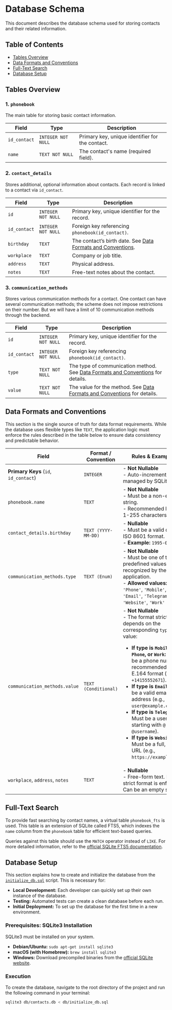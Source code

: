 # Database Schema

This document describes the database schema used for storing contacts and their related information.

## Table of Contents
- [Tables Overview](#tables-overview)
- [Data Formats and Conventions](#data-formats-and-conventions)
- [Full-Text Search](#full-text-search)
- [Database Setup](#database-setup)

## Tables Overview

### 1. `phonebook`

The main table for storing basic contact information.

| Field | Type | Description |
|---|---|---|
| `id_contact` | `INTEGER NOT NULL` | Primary key, unique identifier for the contact. |
| `name` | `TEXT NOT NULL` | The contact's name (required field). |

### 2. `contact_details`

Stores additional, optional information about contacts. Each record is linked to a contact via `id_contact`.

| Field | Type | Description |
|---|---|---|
| `id` | `INTEGER NOT NULL` | Primary key, unique identifier for the record. |
| `id_contact` | `INTEGER NOT NULL` | Foreign key referencing `phonebook(id_contact)`. |
| `birthday` | `TEXT` | The contact’s birth date. See [Data Formats and Conventions](#data-formats-and-conventions). |
| `workplace` | `TEXT` | Company or job title. |
| `address` | `TEXT` | Physical address. |
| `notes` | `TEXT` | Free-text notes about the contact. |

### 3. `communication_methods`

Stores various communication methods for a contact. One contact can have several communication methods; the scheme does not impose restrictions on their number. But we will have a limit of 10 communication methods through the backend.

| Field | Type | Description |
|---|---|---|
| `id` | `INTEGER NOT NULL` | Primary key, unique identifier for the record. |
| `id_contact` | `INTEGER NOT NULL` | Foreign key referencing `phonebook(id_contact)`. |
| `type` | `TEXT NOT NULL` | The type of communication method. See [Data Formats and Conventions](#data-formats-and-conventions) for details. |
| `value` | `TEXT NOT NULL` | The value for the method. See [Data Formats and Conventions](#data-formats-and-conventions) for details. |

## Data Formats and Conventions

This section is the single source of truth for data format requirements. While the database uses flexible types like `TEXT`, the application logic must enforce the rules described in the table below to ensure data consistency and predictable behavior.

| Field | Format / Convention | Rules & Examples |
|---|---|---|
| **Primary Keys** (`id`, `id_contact`) | `INTEGER` | - **Not Nullable**<br>- Auto-incrementing, managed by SQLite. |
| `phonebook.name` | `TEXT` | - **Not Nullable**<br>- Must be a non-empty string.<br>- Recommended length: 1-255 characters. |
| `contact_details.birthday` | `TEXT (YYYY-MM-DD)` | - **Nullable**<br>- Must be a valid date in ISO 8601 format.<br>- **Example:** `1995-08-23` |
| `communication_methods.type` | `TEXT (Enum)` | - **Not Nullable**<br>- Must be one of the predefined values recognized by the application.<br>- **Allowed values:** `'Phone'`, `'Mobile'`, `'Email'`, `'Telegram'`, `'Website'`, `'Work'` |
| `communication_methods.value` | `TEXT (Conditional)` | - **Not Nullable**<br>- The format strictly depends on the corresponding `type` value:<ul><li>**If type is `Mobile Phone`, or `Work`:** Must be a phone number, recommended in E.164 format (e.g., `+14155552671`).</li><li>**If type is `Email`:** Must be a valid email address (e.g., `user@example.com`).</li><li>**If type is `Telegram`:** Must be a username starting with `@` (e.g., `@username`).</li><li>**If type is `Website`:** Must be a full, valid URL (e.g., `https://example.com`).</li></ul> |
| `workplace`, `address`, `notes` | `TEXT` | - **Nullable**<br>- Free-form text. No strict format is enforced. Can be an empty string. |

## Full-Text Search

To provide fast searching by contact names, a virtual table `phonebook_fts` is used. This table is an extension of SQLite called FTS5, which indexes the `name` column from the `phonebook` table for efficient text-based queries.

Queries against this table should use the `MATCH` operator instead of `LIKE`. For more detailed information, refer to the [official SQLite FTS5 documentation](https://www.sqlite.org/fts5.html).

## Database Setup

This section explains how to create and initialize the database from the [`initialize_db.sql`](../db/initialize_db.sql) script. This is necessary for:
-   **Local Development:** Each developer can quickly set up their own instance of the database.
-   **Testing:** Automated tests can create a clean database before each run.
-   **Initial Deployment:** To set up the database for the first time in a new environment.

### Prerequisites: SQLite3 Installation

SQLite3 must be installed on your system.

-   **Debian/Ubuntu:** `sudo apt-get install sqlite3`
-   **macOS (with Homebrew):** `brew install sqlite3`
-   **Windows:** Download precompiled binaries from the [official SQLite website](https://www.sqlite.org/download.html).

### Execution

To create the database, navigate to the root directory of the project and run the following command in your terminal:

```bash
sqlite3 db/contacts.db < db/initialize_db.sql
```